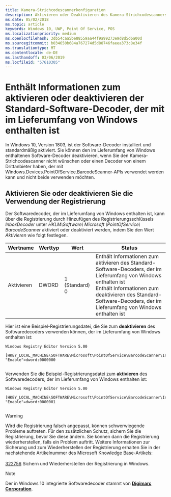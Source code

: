 ```yaml
---
title: Kamera-Strichcodescannerkonfiguration
description: Aktivieren oder Deaktivieren des Kamera-Strichcodescanners
ms.date: 05/02/2018
ms.topic: article
keywords: Windows 10, UWP, Point Of Service, POS
ms.localizationpriority: medium
ms.openlocfilehash: 3db54caa5be88559aa44f9a99273e9d8d5d6a00d
ms.sourcegitcommit: b034650b684a767274d5d88746faeea373c8e34f
ms.translationtype: MT
ms.contentlocale: de-DE
ms.lasthandoff: 03/06/2019
ms.locfileid: "57610305"
---
```

# <a name="enable-or-disable-the-software-decoder-that-ships-with-windows"></a>Enthält Informationen zum aktivieren oder deaktivieren der Standard-Software-Decoder, der mit im Lieferumfang von Windows enthalten ist
In Windows 10, Version 1803, ist der Software-Decoder installiert und standardmäßig aktiviert.  Sie können den im Lieferumfang von Windows enthaltenen Software-Decoder deaktivieren, wenn Sie den Kamera-Strichcodescanner nicht wünschen oder einen Decoder von einem Drittanbieter haben, der mit Windows.Devices.PointOfService.BarcodeScanner-APIs verwendet werden kann und nicht beide verwenden möchten.

## <a name="enable-or-disable-using-the-system-registry"></a>Aktivieren Sie oder deaktivieren Sie die Verwendung der Registrierung
Der Softwaredecoder, der im Lieferumfang von Windows enthalten ist, kann über die Registrierung durch Hinzufügen des Registrierungsschlüssels *InboxDecoder* unter *HKLM\Software\ Microsoft \PointOfService\ BarcodeScanner* aktiviert oder deaktiviert werden, indem Sie den Wert *Aktivieren* wie folgt festlegen.

| Wertname  | Werttyp | Wert | Status |
| ----------- | --------- | -------|--------|
| Aktivieren      | DWORD     | 1 (Standard)<br/>0 |  Enthält Informationen zum aktivieren des Standard-Software-Decoders, der im Lieferumfang von Windows enthalten ist <br/> Enthält Informationen zum deaktivieren des Standard-Software-Decoders, der im Lieferumfang von Windows enthalten ist |


Hier ist eine Beispiel-Registrierungsdatei, die Sie zum **deaktivieren** des Softwaredecoders verwenden können, der im Lieferumfang von Windows enthalten ist:

```
Windows Registry Editor Version 5.00

[HKEY_LOCAL_MACHINE\SOFTWARE\Microsoft\PointOfService\BarcodeScanner\InboxDecoder]
"Enable"=dword:0000000


```  
    
Verwenden Sie die Beispiel-Registrierungsdatei zum **aktivieren** des Softwaredecoders, der im Lieferumfang von Windows enthalten ist:

```
Windows Registry Editor Version 5.00

[HKEY_LOCAL_MACHINE\SOFTWARE\Microsoft\PointOfService\BarcodeScanner\InboxDecoder]
"Enable"=dword:0000001


```  

> [!Warning] 
> Wird die Registrierung falsch angepasst, können schwerwiegende Probleme auftreten.  Für den zusätzlichen Schutz, sichern Sie die Registrierung, bevor Sie diese ändern.  Sie können dann die Registrierung wiederherstellen, falls ein Problem auftritt.  Weitere Informationen zur Sicherung und zum Wiederherstellen der Registrierung erhalten Sie in der nachstehende Artikelnummer des Microsoft Knowledge Base-Artikels: <br/><br/> [322756](https://support.microsoft.com/kb/322756) Sichern und Wiederherstellen der Registrierung in Windows.

> [!NOTE]
> Der in Windows 10 integrierte Softwaredecoder stammt von [**Digimarc Corporation**](https://www.digimarc.com/).
